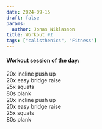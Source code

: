 ```yaml
---
date: 2024-09-15
draft: false
params:
  author: Jonas Niklasson
title: Workout #1
tags: ["calisthenics", "Fitness"]
---
```

<h4>Workout session of the day:</h4>
20x incline push up<br>
20x easy bridge raise<br>
25x squats<br>
80s plank<br>
20x incline push up<br>
20x easy bridge raise<br>
25x squats<br>
80s plank<br>